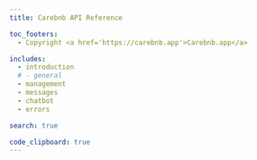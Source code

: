 ```yaml
---
title: Carebnb API Reference

toc_footers:
  - Copyright <a href='https://carebnb.app'>Carebnb.app</a>

includes:
  - introduction
  # - general
  - management
  - messages
  - chatbot
  - errors

search: true

code_clipboard: true
---
```

